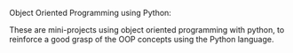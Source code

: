 Object Oriented Programming using Python:

These are mini-projects using object oriented programming with python, to reinforce a good grasp of the OOP concepts using the Python language.
